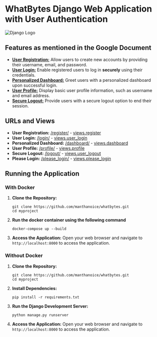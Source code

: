 # WhatBytes Django Web Application with User Authentication

![Django Logo](https://www.djangoproject.com/s/img/logos/django-logo-negative.png)

## Features as mentioned in the Google Document

- [**User Registration:**](#user-registration) Allow users to create new accounts by providing their username, email, and password.
- [**User Login:**](#user-login) Enable registered users to log in **securely** using their credentials.
- [**Personalized Dashboard:**](#personalized-dashboard) Greet users with a personalized dashboard upon successful login.
- [**User Profile:**](#user-profile) Display basic user profile information, such as username and email address.
- [**Secure Logout:**](#secure-logout) Provide users with a secure logout option to end their session.

## URLs and Views

- **User Registration:** [/register/](http://127.0.0.1:8000/register/) - [views.register](#user-registration)
- **User Login:** [/login/](http://127.0.0.1:8000/login/) - [views.user_login](#user-login)
- **Personalized Dashboard:** [/dashboard/](http://127.0.0.1:8000/dashboard/) - [views.dashboard](#personalized-dashboard)
- **User Profile:** [/profile/](http://127.0.0.1:8000/profile/) - [views.profile](#user-profile)
- **Secure Logout:** [/logout/](http://127.0.0.1:8000/logout/) - [views.user_logout](#secure-logout)
- **Please Login:** [/please_login/](http://127.0.0.1:8000/please_login/) - [views.please_login](#please-login)

## Running the Application

### With Docker

1. **Clone the Repository:**
   ```
   git clone https://github.com/manthanoice/whatbytes.git
   cd myproject
   ```

2. **Run the docker container using the following command**
   ```
   docker-compose up --build
   ```

3. **Access the Application:**
   Open your web browser and navigate to `http://localhost:8000` to access the application.

### Without Docker

1. **Clone the Repository:**
   ```
   git clone https://github.com/manthanoice/whatbytes.git
   cd myproject
   ```

2. **Install Dependencies:**
   ```
   pip install -r requirements.txt
   ```

3. **Run the Django Development Server:**
   ```
   python manage.py runserver
   ```

4. **Access the Application:**
   Open your web browser and navigate to `http://localhost:8000` to access the application.
